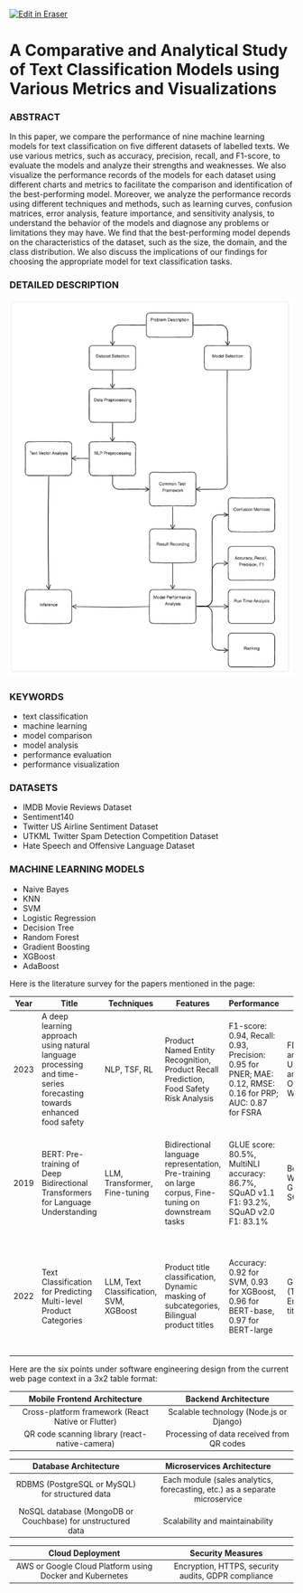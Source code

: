 <p><a target="_blank" href="https://app.eraser.io/workspace/lzNMy7FTtBIm4YmFxroq" id="edit-in-eraser-github-link"><img alt="Edit in Eraser" src="https://firebasestorage.googleapis.com/v0/b/second-petal-295822.appspot.com/o/images%2Fgithub%2FOpen%20in%20Eraser.svg?alt=media&amp;token=968381c8-a7e7-472a-8ed6-4a6626da5501"></a></p>

# A Comparative and Analytical Study of Text Classification Models using Various Metrics and Visualizations
### ABSTRACT
In this paper, we compare the performance of nine machine learning models for text classification on five different datasets of labelled texts. We use various metrics, such as accuracy, precision, recall, and F1-score, to evaluate the models and analyze their strengths and weaknesses. We also visualize the performance records of the models for each dataset using different charts and metrics to facilitate the comparison and identification of the best-performing model. Moreover, we analyze the performance records using different techniques and methods, such as learning curves, confusion matrices, error analysis, feature importance, and sensitivity analysis, to understand the behavior of the models and diagnose any problems or limitations they may have. We find that the best-performing model depends on the characteristics of the dataset, such as the size, the domain, and the class distribution. We also discuss the implications of our findings for choosing the appropriate model for text classification tasks.

### DETAILED DESCRIPTION
![Detailed Description](/.eraser/lzNMy7FTtBIm4YmFxroq___NSX35knPbzTDJN8ATbww765SbPq2___---figure---2Es0-mEUXF5ZQj65QYyAx---figure---h54_7kJ08OF3WOtLWpSwLw.png "Detailed Description")

### KEYWORDS
- text classification
- machine learning
- model comparison
- model analysis
- performance evaluation
- performance visualization
### DATASETS
- IMDB Movie Reviews Dataset
- Sentiment140
- Twitter US Airline Sentiment Dataset
- UTKML Twitter Spam Detection Competition Dataset
- Hate Speech and Offensive Language Dataset

### MACHINE LEARNING MODELS
- Naive Bayes
- KNN
- SVM
- Logistic Regression
- Decision Tree
- Random Forest
- Gradient Boosting
- XGBoost
- AdaBoost

Here is the literature survey for the papers mentioned in the page:

| Year | Title | Techniques | Features | Performance | Dataset | Limitations |
| ---- | ----- | ---------- | -------- | ----------- | ------- | ----------- |
| 2023 | A deep learning approach using natural language processing and time-series forecasting towards enhanced food safety | NLP, TSF, RL | Product Named Entity Recognition, Product Recall Prediction, Food Safety Risk Analysis | F1-score: 0.94, Recall: 0.93, Precision: 0.95 for PNER; MAE: 0.12, RMSE: 0.16 for PRP; AUC: 0.87 for FSRA | FDA recall announcements, USDA recall announcements, OpenFDA API, Weather API | Limited to US data, requires manual labeling for PNER, relies on surrogate data for PRP |
| 2019 | BERT: Pre-training of Deep Bidirectional Transformers for Language Understanding | LLM, Transformer, Fine-tuning | Bidirectional language representation, Pre-training on large corpus, Fine-tuning on downstream tasks | GLUE score: 80.5%, MultiNLI accuracy: 86.7%, SQuAD v1.1 F1: 93.2%, SQuAD v2.0 F1: 83.1% | BooksCorpus, Wikipedia, GLUE, MultiNLI, SQuAD | Requires large amount of compute resources, suffers from pretrain-finetune discrepancy, vulnerable to adversarial attacks |
| 2022 | Text Classification for Predicting Multi-level Product Categories | LLM, Text Classification, SVM, XGBoost | Product title classification, Dynamic masking of subcategories, Bilingual product titles | Accuracy: 0.92 for SVM, 0.93 for XGBoost, 0.96 for BERT-base, 0.97 for BERT-large | Getir dataset (Turkish and English product titles) | Limited to grocery products, requires fine-tuning for each level of categorization, does not consider product descriptions or images |

Here are the six points under software engineering design from the current web page context in a 3x2 table format:

| Mobile Frontend Architecture | Backend Architecture |
| :--------------------------: | :------------------: |
| Cross-platform framework (React Native or Flutter) | Scalable technology (Node.js or Django) |
| QR code scanning library (react-native-camera) | Processing of data received from QR codes |²[2]

| Database Architecture | Microservices Architecture |
| :-------------------: | :-----------------------: |
| RDBMS (PostgreSQL or MySQL) for structured data | Each module (sales analytics, forecasting, etc.) as a separate microservice |
| NoSQL database (MongoDB or Couchbase) for unstructured data | Scalability and maintainability |³[3]

| Cloud Deployment | Security Measures |
| :--------------: | :--------------: |
| AWS or Google Cloud Platform using Docker and Kubernetes | Encryption, HTTPS, security audits, GDPR compliance |



<!--- Eraser file: https://app.eraser.io/workspace/lzNMy7FTtBIm4YmFxroq --->
